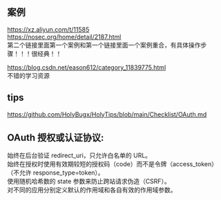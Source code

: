 

## 案例

https://xz.aliyun.com/t/11585    <br>
https://nosec.org/home/detail/2187.html <br>
第二个链接里面第一个案例和第一个链接里面一个案例重合，有具体操作步骤！！！很经典！！

https://blog.csdn.net/eason612/category_11839775.html  <br>
不错的学习资源

## tips

https://github.com/HolyBugx/HolyTips/blob/main/Checklist/OAuth.md


## OAuth 授权或认证协议:

始终在后台验证 redirect_uri，只允许白名单的 URL。 <br>
始终在授权时使用有效期较短的授权码（code）而不是令牌（access_token）（不允许 response_type=token）。 <br>
使用随机哈希数的 state 参数来防止跨站请求伪造（CSRF）。 <br>
对不同的应用分别定义默认的作用域和各自有效的作用域参数。 <br>